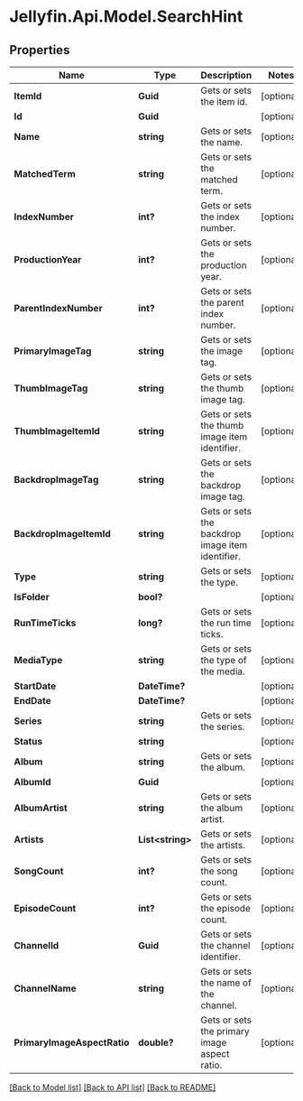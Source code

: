 
# Jellyfin.Api.Model.SearchHint

## Properties

Name | Type | Description | Notes
------------ | ------------- | ------------- | -------------
**ItemId** | **Guid** | Gets or sets the item id. | [optional] 
**Id** | **Guid** |  | [optional] 
**Name** | **string** | Gets or sets the name. | [optional] 
**MatchedTerm** | **string** | Gets or sets the matched term. | [optional] 
**IndexNumber** | **int?** | Gets or sets the index number. | [optional] 
**ProductionYear** | **int?** | Gets or sets the production year. | [optional] 
**ParentIndexNumber** | **int?** | Gets or sets the parent index number. | [optional] 
**PrimaryImageTag** | **string** | Gets or sets the image tag. | [optional] 
**ThumbImageTag** | **string** | Gets or sets the thumb image tag. | [optional] 
**ThumbImageItemId** | **string** | Gets or sets the thumb image item identifier. | [optional] 
**BackdropImageTag** | **string** | Gets or sets the backdrop image tag. | [optional] 
**BackdropImageItemId** | **string** | Gets or sets the backdrop image item identifier. | [optional] 
**Type** | **string** | Gets or sets the type. | [optional] 
**IsFolder** | **bool?** |  | [optional] 
**RunTimeTicks** | **long?** | Gets or sets the run time ticks. | [optional] 
**MediaType** | **string** | Gets or sets the type of the media. | [optional] 
**StartDate** | **DateTime?** |  | [optional] 
**EndDate** | **DateTime?** |  | [optional] 
**Series** | **string** | Gets or sets the series. | [optional] 
**Status** | **string** |  | [optional] 
**Album** | **string** | Gets or sets the album. | [optional] 
**AlbumId** | **Guid** |  | [optional] 
**AlbumArtist** | **string** | Gets or sets the album artist. | [optional] 
**Artists** | **List&lt;string&gt;** | Gets or sets the artists. | [optional] 
**SongCount** | **int?** | Gets or sets the song count. | [optional] 
**EpisodeCount** | **int?** | Gets or sets the episode count. | [optional] 
**ChannelId** | **Guid** | Gets or sets the channel identifier. | [optional] 
**ChannelName** | **string** | Gets or sets the name of the channel. | [optional] 
**PrimaryImageAspectRatio** | **double?** | Gets or sets the primary image aspect ratio. | [optional] 

[[Back to Model list]](../README.md#documentation-for-models)
[[Back to API list]](../README.md#documentation-for-api-endpoints)
[[Back to README]](../README.md)

